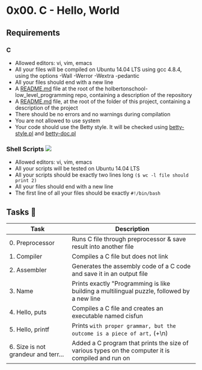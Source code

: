 <h1 class="code-line" data-line-start=0 data-line-end=1 ><a id="0x00_C__Hello_World_0"></a>0x00. C - Hello, World</h1>
<h2 class="code-line" data-line-start=1 data-line-end=2 ><a id="Requirements_1"></a>Requirements</h2>
<h3 class="code-line" data-line-start=2 data-line-end=3 ><a id="C_2"></a>C</h3>
<ul>
<li class="has-line-data" data-line-start="3" data-line-end="4">Allowed editors: vi, vim, emacs</li>
<li class="has-line-data" data-line-start="4" data-line-end="5">All your files will be compiled on Ubuntu 14.04 LTS using gcc 4.8.4, using the options -Wall -Werror -Wextra -pedantic</li>
<li class="has-line-data" data-line-start="5" data-line-end="6">All your files should end with a new line</li>
<li class="has-line-data" data-line-start="6" data-line-end="7">A <a href="http://README.md">README.md</a> file at the root of the holbertonschool-low_level_programming repo, containing a description of the repository</li>
<li class="has-line-data" data-line-start="7" data-line-end="8">A <a href="http://README.md">README.md</a> file, at the root of the folder of this project, containing a description of the project</li>
<li class="has-line-data" data-line-start="8" data-line-end="9">There should be no errors and no warnings during compilation</li>
<li class="has-line-data" data-line-start="9" data-line-end="10">You are not allowed to use system</li>
<li class="has-line-data" data-line-start="10" data-line-end="11">Your code should use the Betty style. It will be checked using <a href="https://github.com/holbertonschool/Betty/blob/master/betty-style.pl">betty-style.pl</a> and <a href="https://github.com/holbertonschool/Betty/blob/master/betty-doc.pl">betty-doc.pl</a></li>
</ul>
<h3 class="code-line" data-line-start=11 data-line-end=12 ><a id="Shell_Scripts_11"></a>Shell Scripts <img src="https://icons.iconarchive.com/icons/paomedia/small-n-flat/32/terminal-icon.png"></h3>
<ul>
<li class="has-line-data" data-line-start="13" data-line-end="14">Allowed editors: vi, vim, emacs</li>
<li class="has-line-data" data-line-start="14" data-line-end="15">All your scripts will be tested on Ubuntu 14.04 LTS</li>
<li class="has-line-data" data-line-start="15" data-line-end="16">All your scripts should be exactly two lines long <code>($ wc -l file should print 2)</code></li>
<li class="has-line-data" data-line-start="16" data-line-end="17">All your files should end with a new line</li>
<li class="has-line-data" data-line-start="17" data-line-end="19">The first line of all your files should be exactly <code>#!/bin/bash</code></li>
</ul>
<h2 class="code-line" data-line-start=19 data-line-end=20 ><a id="Tasks_19"></a>Tasks &#128209</h2>
<table class="table table-striped table-bordered">
<thead>
<tr>
<th>Task</th>
<th>Description</th>
</tr>
</thead>
<tbody>
<tr>
<td>0. Preprocessor</td>
<td>Runs C file through preprocessor &amp; save result into another file</td>
</tr>
<tr>
<td>1. Compiler</td>
<td>Compiles a C file but does not link</td>
</tr>
<tr>
<td>2. Assembler</td>
<td>Generates the assembly code of a C code and save it in an output file</td>
</tr>
<tr>
<td>3. Name</td>
<td>Prints exactly &quot;Programming is like building a multilingual puzzle, followed by a new line</td>
</tr>
<tr>
<td>4. Hello, puts</td>
<td>Compiles a C file and creates an executable named cisfun</td>
</tr>
<tr>
<td>5. Hello, printf</td>
<td>Prints <code>with proper grammar, but the outcome is a piece of art,</code> (+\n)</td>
</tr>
<tr>
<td>6. Size is not grandeur and terr…</td>
<td>Added a C program that prints the size of various types on the computer it is compiled and run on</td>
</tr>
</tbody>
</table>
